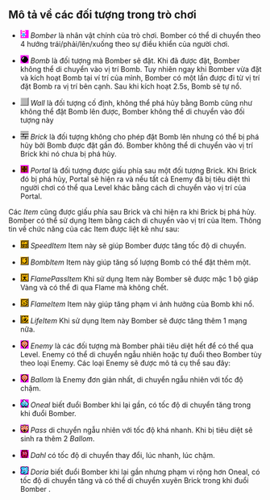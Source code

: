 ## Mô tả về các đối tượng trong trò chơi

- ![](readmeImage/player.png) *Bomber* là nhân vật chính của trò chơi. Bomber có thể di chuyển theo 4 hướng trái/phải/lên/xuống theo sự điều khiển của người chơi. 

- ![](readmeImage/bomb.png) *Bomb* là đối tượng mà Bomber sẽ đặt. Khi đã được đặt, Bomber không thể di chuyển vào vị trí Bomb. Tuy nhiên ngay khi Bomber vừa đặt và kích hoạt Bomb tại ví trí của mình, Bomber có một lần được đi từ vị trí đặt Bomb ra vị trí bên cạnh. Sau khi kích hoạt 2.5s, Bomb sẽ tự nổ.

- ![](readmeImage/wall.png) *Wall* là đối tượng cố định, không thể phá hủy bằng Bomb cũng như không thể đặt Bomb lên được, Bomber không thể di chuyển vào đối tượng này

- ![](readmeImage/brick.png) *Brick* là đối tượng không cho phép đặt Bomb lên nhưng có thể bị phá hủy bởi Bomb được đặt gần đó. Bomber không thể di chuyển vào vị trí Brick khi nó chưa bị phá hủy.

- ![](readmeImage/portal.png) *Portal* là đối tượng được giấu phía sau một đối tượng Brick. Khi Brick đó bị phá hủy, Portal sẽ hiện ra và nếu tất cả Enemy đã bị tiêu diệt thì người chơi có thể qua Level khác bằng cách di chuyển vào vị trí của Portal.

Các *Item* cũng được giấu phía sau Brick và chỉ hiện ra khi Brick bị phá hủy. Bomber có thể sử dụng Item bằng cách di chuyển vào vị trí của Item. Thông tin về chức năng của các Item được liệt kê như sau:

- ![](readmeImage/powerup_speed.png) *SpeedItem* Item này sẽ giúp Bomber được tăng tốc độ di chuyển.

- ![](readmeImage/powerup_bombs.png) *BombItem* Item này giúp tăng số lượng Bomb có thể đặt thêm một.

- ![](readmeImage/powerup_flamepass.png) *FlamePassItem* Khi sử dụng Item này Bomber sẽ được mặc 1 bộ giáp Vàng và có thể đi qua Flame mà không chết.

- ![](readmeImage/powerup_flames.png) *FlameItem* Item này giúp tăng phạm vi ảnh hưởng của Bomb khi nổ.

- ![](readmeImage/powerup_life.png) *LifeItem* Khi sử dụng Item này Bomber sẽ được tăng thêm 1 mạng nữa.

- ![](readmeImage/ballom.png) *Enemy* là các đối tượng mà Bomber phải tiêu diệt hết để có thể qua Level. Enemy có thể di chuyển ngẫu nhiên hoặc tự đuổi theo Bomber tùy theo loại Enemy. Các loại Enemy sẽ được mô tả cụ thể sau đây:

- ![](readmeImage/ballom.png) *Ballom* là Enemy đơn giản nhất, di chuyển ngẫu nhiên với tốc độ chậm.

- ![](readmeImage/oneal.png) *Oneal* biết đuổi Bomber khi lại gần, có tốc độ di chuyển tăng trong khi đuổi Bomber.

- ![](readmeImage/pass.png) *Pass* di chuyển ngẫu nhiên với tốc độ khá nhanh. Khi bị tiêu diệt sẽ sinh ra thêm 2 *Ballom*.

- ![](readmeImage/dahl.png) *Dahl* có tốc độ di chuyển thay đổi, lúc nhanh, lúc chậm.

- ![](readmeImage/doria.png) *Doria* biết đuổi Bomber khi lại gần nhưng phạm vi rộng hơn Oneal, có tốc độ di chuyển tăng và có thể di chuyển xuyên Brick trong khi đuổi Bomber .
